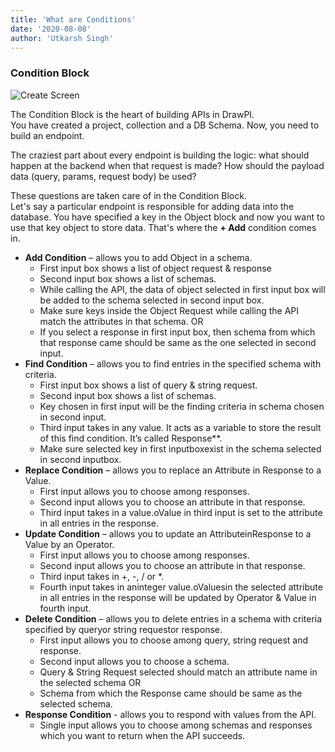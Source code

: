 ```yaml
---
title: 'What are Conditions'
date: '2020-08-08'
author: 'Utkarsh Singh'
---
```


### Condition Block

![Create Screen](https://github.com/DrawPI/Blogs/public/Screenshot%20from%202020-08-08%2017-17-39.png)

The Condition Block is the heart of building APIs in DrawPI.  
You have created a project, collection and a DB Schema. Now, you need to build an endpoint.

The craziest part about every endpoint is building the logic: what should happen at the backend when that request is made? How should the payload data (query, params, request body) be used?

These questions are taken care of in the Condition Block.  
Let's say a particular endpoint is responsible for adding data into the database. 
You have specified a key in the Object block and now you want to use that key object to store data. That's where the **+ Add** condition comes in.  

- **Add Condition** – allows you to add Object in a schema.
  - First input box shows a list of object request & response
  - Second input box shows a list of schemas. 
  - While calling the API, the data of object selected in first input box will be added to the schema selected in second input box.
  - Make sure keys inside the Object Request while calling the API match the attributes in that schema. OR 
  - If you select a response in first input box, then schema from which that response came should be same as the one selected in second input.
- **Find Condition** – allows you to find entries in the specified schema with criteria.
  - First input box shows a list of query & string request.
  - Second input box shows a list of schemas.
  - Key chosen in first input will be the finding criteria in schema chosen in second input.
  - Third input takes in any value. It acts as a variable to store the result of this find condition. It’s called Response**.
  - Make sure selected key in first inputboxexist in the schema selected in second inputbox.
- **Replace Condition** – allows you to replace an Attribute in Response to a Value.
  - First input allows you to choose among responses.
  - Second input allows you to choose an attribute in that response.
  - Third input takes in a value.oValue in third input is set to the attribute in all entries in the response.
- **Update Condition** – allows you to update an AttributeinResponse to a Value by an Operator.
  - First input allows you to choose among responses.
  - Second input allows you to choose an attribute in that response.
  - Third input takes in +, -, / or *.
  - Fourth input takes in aninteger value.oValuesin the selected attribute in all entries in the response will be updated by Operator & Value in fourth input.
- **Delete Condition** – allows you to delete entries in a schema with criteria specified by queryor string requestor response.
  - First input allows you to choose among query, string request and response.
  - Second input allows you to choose a schema.
  - Query & String Request selected should match an attribute name in the selected schema OR
  - Schema from which the Response came should be same as the selected schema.
- **Response Condition** - allows you to respond with values from the API.
  - Single input allows you to choose among schemas and responses which you want to return when the API succeeds. 
